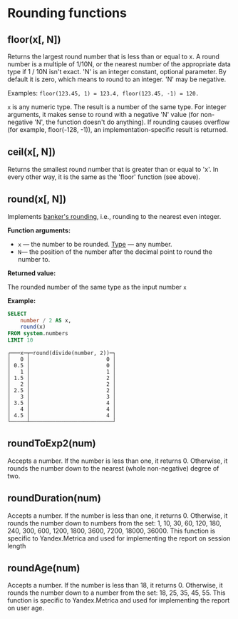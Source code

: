 # Rounding functions

## floor(x\[, N\])

Returns the largest round number that is less than or equal to x. A round number is a multiple of 1/10N, or the nearest number of the appropriate data type if 1 / 10N isn't exact. 'N' is an integer constant, optional parameter. By default it is zero, which means to round to an integer. 'N' may be negative.

Examples: `floor(123.45, 1) = 123.4, floor(123.45, -1) = 120.`

`x` is any numeric type. The result is a number of the same type. For integer arguments, it makes sense to round with a negative 'N' value (for non-negative 'N', the function doesn't do anything). If rounding causes overflow (for example, floor(-128, -1)), an implementation-specific result is returned.

## ceil(x\[, N\])

Returns the smallest round number that is greater than or equal to 'x'. In every other way, it is the same as the 'floor' function (see above).

## round(x\[, N\])

Implements [banker's rounding](https://en.wikipedia.org/wiki/Rounding#Round_half_to_even), i.e., rounding to the nearest even integer.

**Function arguments:**

- `x` — the number to be rounded. [Type](../../data_types/index.md#data_types) — any number.
- `N`— the position of the number after the decimal point to round the number to.

**Returned value:**

The rounded number of the same type as the input number `x`

**Example:**

```sql
SELECT
    number / 2 AS x,
    round(x)
FROM system.numbers
LIMIT 10
```

    ┌───x─┬─round(divide(number, 2))─┐
    │   0 │                        0 │
    │ 0.5 │                        0 │
    │   1 │                        1 │
    │ 1.5 │                        2 │
    │   2 │                        2 │
    │ 2.5 │                        2 │
    │   3 │                        3 │
    │ 3.5 │                        4 │
    │   4 │                        4 │
    │ 4.5 │                        4 │
    └─────┴──────────────────────────┘
    

## roundToExp2(num)

Accepts a number. If the number is less than one, it returns 0. Otherwise, it rounds the number down to the nearest (whole non-negative) degree of two.

## roundDuration(num)

Accepts a number. If the number is less than one, it returns 0. Otherwise, it rounds the number down to numbers from the set: 1, 10, 30, 60, 120, 180, 240, 300, 600, 1200, 1800, 3600, 7200, 18000, 36000. This function is specific to Yandex.Metrica and used for implementing the report on session length

## roundAge(num)

Accepts a number. If the number is less than 18, it returns 0. Otherwise, it rounds the number down to a number from the set: 18, 25, 35, 45, 55. This function is specific to Yandex.Metrica and used for implementing the report on user age.